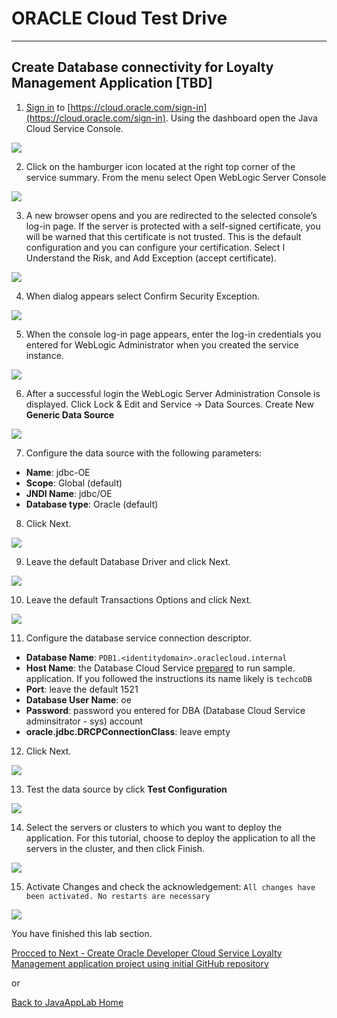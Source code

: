 # ORACLE Cloud Test Drive #
-----
## Create Database connectivity for Loyalty Management Application [TBD] ##

1. [Sign in](sign.in.to.oracle.cloud.md) to [https://cloud.oracle.com/sign-in](https://cloud.oracle.com/sign-in). Using the dashboard open the Java Cloud Service Console.

![](images/00/00.png)

2. Click on the hamburger icon located at the right top corner of the service summary. From the 
menu select Open WebLogic Server Console

![](images/00/01.png)

3. A new browser opens and you are redirected to the selected console’s log-in page. If the server is protected with a self-signed certificate, you will be warned that this certificate is not trusted. This is the default configuration and you can configure your certification. Select I Understand the Risk, and Add Exception (accept certificate). 

![](images/00/02.png)

4. When dialog appears select Confirm Security Exception.

![](images/00/03.png)

5. When the console log-in page appears, enter the log-in credentials you entered for WebLogic Administrator when you created the service instance.

![](images/00/04.png)

6. After a successful login the WebLogic Server Administration Console is displayed. Click Lock & Edit and Service -> Data Sources. Create New **Generic Data Source**

![](images/00/05.png)

7. Configure the data source with the following parameters:
+ **Name**: jdbc-OE
+ **Scope**: Global (default)
+ **JNDI Name**: jdbc/OE
+ **Database type**: Oracle (default)

8. Click Next.

![](images/00/06.png)

9. Leave the default Database Driver and click Next.

![](images/00/07.png) 

10. Leave the default Transactions Options and click Next.

![](images/00/08.png)

11. Configure the database service connection descriptor.
+ **Database Name**: `PDB1.<identitydomain>.oraclecloud.internal`
+ **Host Name**: the Database Cloud Service [prepared](../dbcs-prepare/README.md) to run sample.  application. If you followed the instructions its name likely is `techcoDB`
+ **Port**: leave the default 1521
+ **Database User Name**: oe
+ **Password**: password you entered for DBA (Database Cloud Service adminsitrator - sys) account
+ **oracle.jdbc.DRCPConnectionClass**: leave empty

12. Click Next.

![](images/00/09.png)

13. Test the data source by click **Test Configuration**

![](images/00/10.png)

14. Select the servers or clusters to which you want to deploy the application. For this tutorial, choose to deploy the application to all the servers in the cluster, and then click Finish.

![](images/00/11.png)

15. Activate Changes and check the acknowledgement: `All changes have been activated. No restarts are necessary`

![](images/00/12.png)

You have finished this lab section.

[Procced to Next - Create Oracle Developer Cloud Service Loyalty Management application project using initial GitHub repository](01.md)

or

[Back to JavaAppLab Home](../JavaAppsLab.md)
